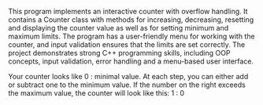 This program implements an interactive counter with overflow handling.
It contains a Counter class with methods for increasing, decreasing, resetting and displaying the counter value as well as for setting minimum and maximum limits.
The program has a user-friendly menu for working with the counter, and input validation ensures that the limits are set correctly.
The project demonstrates strong C++ programming skills, including OOP concepts, input validation, error handling and a menu-based user interface.

Your counter looks like 0 : minimal value.
At each step, you can either add or subtract one to the minimum value.
If the number on the right exceeds the maximum value, the counter will look like this: 1 : 0
